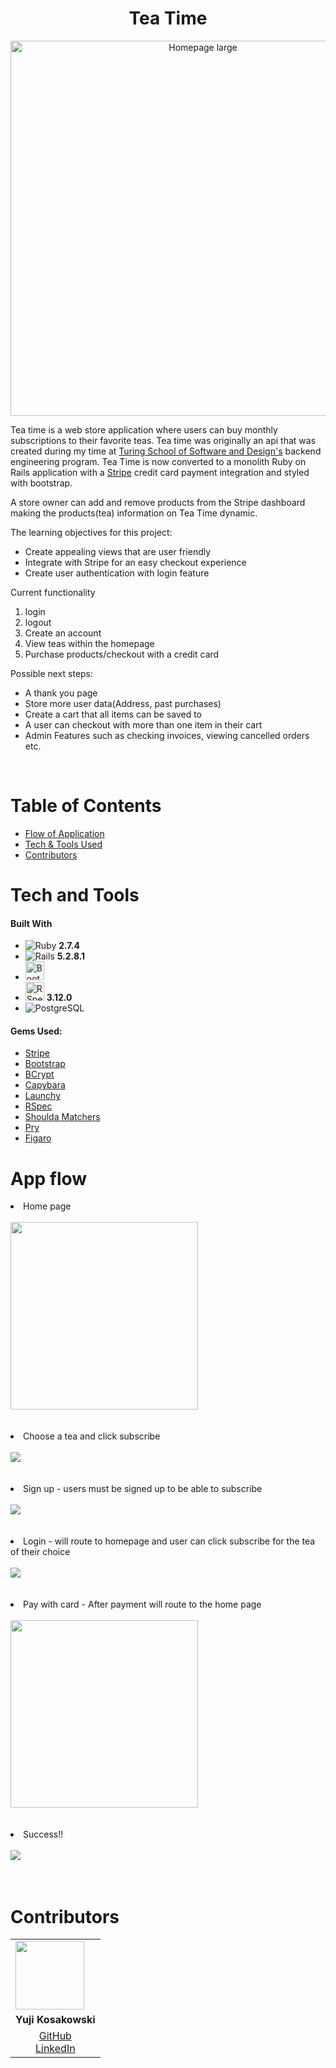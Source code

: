 <h1 align="center">Tea Time</h1>
<div align="center"><img src="app/assets/images/large-home.png" alt="Homepage large" class="center" width="600" height="auto"></div>

Tea time is a web store application where users can buy monthly subscriptions to their favorite teas.
Tea time was originally an api that was created during my time at [Turing School of Software and Design's](https://turing.edu/) backend engineering program. 
Tea Time is now converted to a monolith Ruby on Rails application with a [Stripe](https://stripe.com/?utm_campaign=paid_brand-US_Search_Brand_Stripe_Control-20047966507&utm_medium=cpc&utm_source=google&ad_content=656551963827&utm_term=stripe&utm_matchtype=e&utm_adposition=&utm_device=c&gclid=CjwKCAjwq4imBhBQEiwA9Nx1BsXHpqz8y7v2Er9TTUEDTh2-S3cI86S7QXrWnM1f0Ojq83MILXwwZxoCAyUQAvD_BwE) credit card payment integration and styled with bootstrap. 

A store owner can add and remove products from the Stripe dashboard making the products(tea) information on Tea Time dynamic.


The learning objectives for this project:
<ul>
  <li>Create appealing views that are user friendly</li>
  <li>Integrate with Stripe for an easy checkout experience</li>
  <li>Create user authentication with login feature</li>
</ul>

Current functionality 
<ol>
  <li>login</li>
  <li>logout</li>
  <li>Create an account</li>
  <li>View teas within the homepage</li>
  <li>Purchase products/checkout with a credit card</li>
</ol>

Possible next steps:
<ul>
  <li>A thank you page</li>
  <li>Store more user data(Address, past purchases)</li>
  <li>Create a cart that all items can be saved to</li>
  <li>A user can checkout with more than one item in their cart</li>
  <li>Admin Features such as checking invoices, viewing cancelled orders etc.</li>
</ul>

<br>

# Table of Contents
- [Flow of Application](#app-flow)
- [Tech & Tools Used](#tech-and-tools)
- [Contributors](#contributors)

# Tech and Tools

  #### Built With
  - ![Ruby](https://img.shields.io/badge/Ruby-CC342D?style=for-the-badge&logo=ruby&logoColor=white) **2.7.4**
  - ![Rails](https://img.shields.io/badge/Ruby_on_Rails-CC0000?style=for-the-badge&logo=ruby-on-rails&logoColor=white) **5.2.8.1**
  - <img src="app/assets/images/bootstrap-logo.png" alt="Bootstrap" height="30">
  - <img src="app/assets/images/rspec_badge.png" alt="RSpec" height="30"> **3.12.0**
  - ![PostgreSQL](https://img.shields.io/badge/PostgreSQL-316192?style=for-the-badge&logo=postgresql&logoColor=white)

#### Gems Used:
  - [Stripe](https://github.com/stripe/stripe-ruby)
  - [Bootstrap](https://github.com/twbs/bootstrap) 
  - [BCrypt](https://github.com/bcrypt-ruby/bcrypt-ruby)
  - [Capybara](https://github.com/teamcapybara/capybara)
  - [Launchy](https://github.com/copiousfreetime/launchy)
  - [RSpec](https://github.com/rspec/rspec-metagem)
  - [Shoulda Matchers](https://github.com/thoughtbot/shoulda-matchers)
  - [Pry](https://github.com/pry/pry-rails)
  - [Figaro](https://github.com/laserlemon/figaro)

  # App flow
  <li>Home page</li><br>
  <img src="app/assets/images/home-page.png" width=auto height=300px>
  <br><br><br>
  <li>Choose a tea and click subscribe</li><br>
   <img src="app/assets/images/one-tea.png">
   <br><br><br>
   <li>Sign up - users must be signed up to be able to subscribe</li><br>
   <img src="app/assets/images/sign-up.png" >
   <br><br><br>
   <li>Login - will route to homepage and user can click subscribe for the tea of their choice</li><br>
   <img src="app/assets/images/login.png" >
   <br><br><br>
   <li>Pay with card - After payment will route to the home page</li><br>
   <img src="app/assets/images/pay-with-card.png"  width=auto height=300px>
   <br><br><br>
   <li>Success!!</li><br>
   <img src="app/assets/images/purchase-successful.png">
  <br><br><br>




  # Contributors

  <table>
  <tr>
    <td><img src="https://avatars.githubusercontent.com/u/108035840?v=4" width=auto height=110px></td>
  </tr>
  <tr>
    <td><strong>Yuji Kosakowski</strong></td>
  </tr>
  <tr>
    <td>
      <div align="center"><a href="https://github.com/Yuji3000">GitHub</a><br>
      <a href="https://www.linkedin.com/in/yujikosa/">LinkedIn</a></div>
    </td>
  </tr>
</table>

